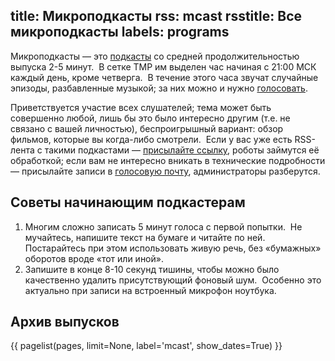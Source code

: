 title: Микроподкасты
rss: mcast
rsstitle: Все микроподкасты
labels: programs
---
Микроподкасты — это [подкасты](/podcast.html) со средней продолжительностью
выпуска 2-5 минут.  В сетке ТМР им выделен час начиная с 21:00 МСК каждый день,
кроме четверга.  В течение этого часа звучат случайные эпизоды, разбавленные
музыкой; за них можно и нужно [голосовать](/jabber.html).

Приветствуется участие всех слушателей; тема может быть совершенно любой, лишь
бы это было интересно другим (т.е. не связано с вашей личностью), беспроигрышный
вариант: обзор фильмов, которые вы когда-либо смотрели.  Если у вас уже есть
RSS-лента с такими подкастами — [присылайте ссылку](/feedback.html), роботы
займутся её обработкой; если вам не интересно вникать в технические подробности
— присылайте записи в [голосовую почту](/hotline/), администраторы
разберутся.


## Советы начинающим подкастерам

1. Многим сложно записать 5 минут голоса с первой попытки.  Не мучайтесь,
напишите текст на бумаге и читайте по ней.  Постарайтесь при этом использовать
живую речь, без «бумажных» оборотов вроде «тот или иной».
2. Запишите в конце 8-10 секунд тишины, чтобы можно было качественно удалить
присутствующий фоновый шум.  Особенно это актуально при записи на встроенный
микрофон ноутбука.


## Архив выпусков

{{ pagelist(pages, limit=None, label='mcast', show_dates=True) }}
